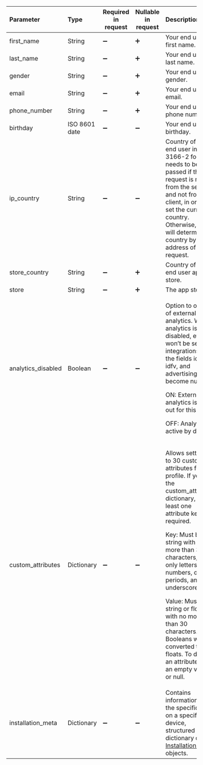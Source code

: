 

| Parameter          | Type          | Required in request | Nullable in request | Description                                                  |
| :----------------- | :------------ | ------------------- | ------------------- | :----------------------------------------------------------- |
| first_name         | String        | :heavy_minus_sign:  | :heavy_plus_sign:   | Your end user's first name.                                  |
| last_name          | String        | :heavy_minus_sign:  | :heavy_plus_sign:   | Your end user's last name.                                   |
| gender             | String        | :heavy_minus_sign:  | :heavy_plus_sign:   | Your end user's gender.                                      |
| email              | String        | :heavy_minus_sign:  | :heavy_plus_sign:   | Your end user's email.                                       |
| phone_number       | String        | :heavy_minus_sign:  | :heavy_plus_sign:   | Your end user's phone number.                                |
| birthday           | ISO 8601 date | :heavy_minus_sign:  | :heavy_minus_sign:  | Your end user's birthday.                                    |
| ip_country         | String        | :heavy_minus_sign:  | :heavy_minus_sign:  | Country of the end user in ISO 3166-2 format. It needs to be passed if the request is made from the server and not from the client, in order to set the current country. Otherwise, we will determine the country by the IP address of the request. |
| store_country      | String        | :heavy_minus_sign:  | :heavy_plus_sign:   | Country of the end user app store.                           |
| store              | String        | :heavy_minus_sign:  | :heavy_plus_sign:   | The app store.                                               |
| analytics_disabled | Boolean       | :heavy_minus_sign:  | :heavy_minus_sign:  | <p>Option to opt out of external analytics. When analytics is disabled, events won’t be sent to integrations, and the fields idfa, idfv, and advertising_id will become nullable.</p><p>ON: External analytics is opted out for this user</p><p>OFF: Analytics is active by default.</p> |
| custom_attributes  | Dictionary    | :heavy_minus_sign:  | :heavy_minus_sign:  | <p>Allows setting up to 30 custom attributes for the profile. If you use the custom_attributes dictionary, at least one attribute key is required.</p><p>Key: Must be a string with no more than 30 characters, using only letters, numbers, dashes, periods, and underscores.</p><p>Value: Must be a string or float with no more than 30 characters. Booleans will be converted to floats. To delete an attribute, send an empty value or null.</p> |
| installation_meta  | Dictionary    | :heavy_minus_sign:  | :heavy_minus_sign:  | Contains information about the specific app on a specific device, structured as a dictionary of [Installation Meta](server-side-api-objects#installation-meta) objects. |